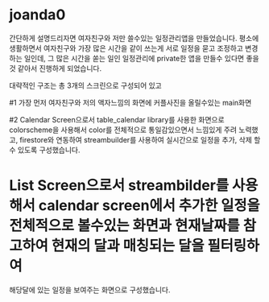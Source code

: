 # joanda0

간단하게 설명드리자면 여자친구와 저만 쓸수있는 일정관리앱을 만들었습니다.
평소에 생활하면서 여자친구와 가장 많은 시간을 같이 쓰는게 서로 일정을 묻고 조정하고 변경하는 일인데,
그 많은 시간을 쏟는 일인 일정관리에 private한 앱을 만들수 있다면 좋을것 같아서 진행하게 되었습니다.

대략적인 구조는
총 3개의 스크린으로 구성되어 있고

#1 가장 먼저 여자친구와 저의 액자느낌의 화면에 커플사진을 올릴수있는 main화면

#2 Calendar Screen으로서 table_calendar library를 사용한 화면으로 colorscheme을 사용해서 color를 전체적으로 통일감있으면서 느낌있게 주려 노력했고,
firestore와 연동하여 streambuilder를 사용하여 실시간으로 일정을 추가, 삭제 할 수 있도록 구성했습니다.

# List Screen으로서 streambilder를 사용해서 calendar screen에서 추가한 일정을 전체적으로 볼수있는 화면과 현재날짜를 참고하여 현재의 달과 매칭되는 달을 필터링하여
해당달에 있는 일정을 보여주는 화면으로 구성했습니다.

